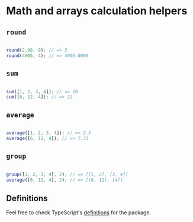 # Math and arrays calculation helpers

## `round`

```javascript

round(2.98, 0); // => 3
round(4005, 4); // => 4005.0000
```

## `sum`

```javascript

sum([1, 2, 3, 4]); // => 10
sum([6, 12, 4]); // => 22
```

## `average`

```javascript

average([1, 2, 3, 4]); // => 2.5
average([6, 12, 4]); // => 7.33
```

## `group`

```javascript

gruup([1, 2, 3, 4], 2); // => [[1, 2], [3, 4]]
average([6, 12, 4], 2); // => [[6, 12], [4]]
```

## Definitions

Feel free to check TypeScript's [definitions](https://github.com/jurijtokarski/stuff/blob/master/packages/calc/index.d.ts) for the package.
